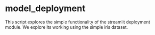 # model_deployment
This script explores the simple functionality of the streamlit deployment module. 
We explore its working using the simple iris dataset. 
